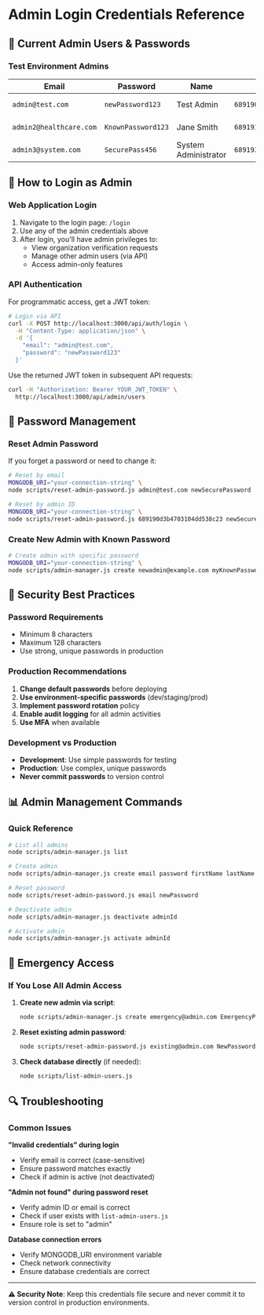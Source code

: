 # Admin Login Credentials Reference

## 🔑 Current Admin Users & Passwords

### **Test Environment Admins**

| Email | Password | Name | Admin ID | Status |
|-------|----------|------|----------|--------|
| `admin@test.com` | `newPassword123` | Test Admin | `689190d3b4703104dd538c23` | ✅ Active |
| `admin2@healthcare.com` | `KnownPassword123` | Jane Smith | `6891912481d734bf93b5ea4c` | ✅ Active |
| `admin3@system.com` | `SecurePass456` | System Administrator | `689193e90ad2deef48c28e92` | ✅ Active |

## 🚀 How to Login as Admin

### **Web Application Login**

1. Navigate to the login page: `/login`
2. Use any of the admin credentials above
3. After login, you'll have admin privileges to:
   - View organization verification requests
   - Manage other admin users (via API)
   - Access admin-only features

### **API Authentication**

For programmatic access, get a JWT token:

```bash
# Login via API
curl -X POST http://localhost:3000/api/auth/login \
  -H "Content-Type: application/json" \
  -d '{
    "email": "admin@test.com",
    "password": "newPassword123"
  }'
```

Use the returned JWT token in subsequent API requests:
```bash
curl -H "Authorization: Bearer YOUR_JWT_TOKEN" \
  http://localhost:3000/api/admin/users
```

## 🔄 Password Management

### **Reset Admin Password**

If you forget a password or need to change it:

```bash
# Reset by email
MONGODB_URI="your-connection-string" \
node scripts/reset-admin-password.js admin@test.com newSecurePassword

# Reset by admin ID
MONGODB_URI="your-connection-string" \
node scripts/reset-admin-password.js 689190d3b4703104dd538c23 newSecurePassword
```

### **Create New Admin with Known Password**

```bash
# Create admin with specific password
MONGODB_URI="your-connection-string" \
node scripts/admin-manager.js create newadmin@example.com myKnownPassword123 John Doe "+1234567890"
```

## 🔐 Security Best Practices

### **Password Requirements**
- Minimum 8 characters
- Maximum 128 characters
- Use strong, unique passwords in production

### **Production Recommendations**
1. **Change default passwords** before deploying
2. **Use environment-specific passwords** (dev/staging/prod)
3. **Implement password rotation** policy
4. **Enable audit logging** for all admin activities
5. **Use MFA** when available

### **Development vs Production**
- **Development**: Use simple passwords for testing
- **Production**: Use complex, unique passwords
- **Never commit passwords** to version control

## 📊 Admin Management Commands

### **Quick Reference**

```bash
# List all admins
node scripts/admin-manager.js list

# Create admin
node scripts/admin-manager.js create email password firstName lastName phone

# Reset password
node scripts/reset-admin-password.js email newPassword

# Deactivate admin
node scripts/admin-manager.js deactivate adminId

# Activate admin
node scripts/admin-manager.js activate adminId
```

## 🚨 Emergency Access

### **If You Lose All Admin Access**

1. **Create new admin via script**:
   ```bash
   node scripts/admin-manager.js create emergency@admin.com EmergencyPass123 Emergency Admin
   ```

2. **Reset existing admin password**:
   ```bash
   node scripts/reset-admin-password.js existing@admin.com NewPassword123
   ```

3. **Check database directly** (if needed):
   ```bash
   node scripts/list-admin-users.js
   ```

## 🔍 Troubleshooting

### **Common Issues**

**"Invalid credentials" during login**
- Verify email is correct (case-sensitive)
- Ensure password matches exactly
- Check if admin is active (not deactivated)

**"Admin not found" during password reset**
- Verify admin ID or email is correct
- Check if user exists with `list-admin-users.js`
- Ensure role is set to "admin"

**Database connection errors**
- Verify MONGODB_URI environment variable
- Check network connectivity
- Ensure database credentials are correct

---

**⚠️ Security Note**: Keep this credentials file secure and never commit it to version control in production environments.
